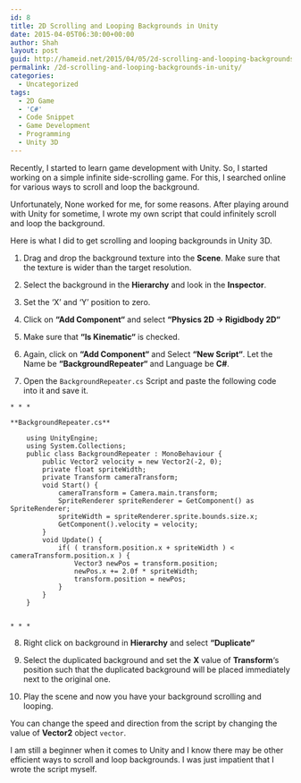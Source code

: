 ```yaml
---
id: 8
title: 2D Scrolling and Looping Backgrounds in Unity
date: 2015-04-05T06:30:00+00:00
author: Shah
layout: post
guid: http://hameid.net/2015/04/05/2d-scrolling-and-looping-backgrounds-in-unity/
permalink: /2d-scrolling-and-looping-backgrounds-in-unity/
categories:
  - Uncategorized
tags:
  - 2D Game
  - 'C#'
  - Code Snippet
  - Game Development
  - Programming
  - Unity 3D
---
```

Recently, I started to learn game development with Unity. So, I started working on a simple infinite side-scrolling game. For this, I searched online for various ways to scroll and loop the background.

Unfortunately, None worked for me, for some reasons. After playing around with Unity for sometime, I wrote my own script that could infinitely scroll and loop the background.

Here is what I did to get scrolling and looping backgrounds in Unity 3D.

  1. Drag and drop the background texture into the **Scene**. Make sure that the texture is wider than the target resolution.

  2. Select the background in the **Hierarchy** and look in the **Inspector**.

  3. Set the ‘X’ and ‘Y’ position to zero.

  4. Click on **“Add Component“** and select **“Physics 2D -> Rigidbody 2D“**

  5. Make sure that **“Is Kinematic“** is checked.

  6. Again, click on **“Add Component“** and Select **“New Script“**. Let the Name be **“BackgroundRepeater“** and Language be **C#**.

  7. Open the `BackgroundRepeater.cs` Script and paste the following code into it and save it.
    
    * * *
    
    **BackgroundRepeater.cs**
    
        using UnityEngine;
        using System.Collections;
        public class BackgroundRepeater : MonoBehaviour {
            public Vector2 velocity = new Vector2(-2, 0);
            private float spriteWidth;
            private Transform cameraTransform;
            void Start() {
                cameraTransform = Camera.main.transform;
                SpriteRenderer spriteRenderer = GetComponent() as SpriteRenderer;
                spriteWidth = spriteRenderer.sprite.bounds.size.x;
                GetComponent().velocity = velocity;
            }
            void Update() {
                if( ( transform.position.x + spriteWidth ) < cameraTransform.position.x ) {
                    Vector3 newPos = transform.position;
                    newPos.x += 2.0f * spriteWidth;
                    transform.position = newPos;
                }
            }
        }
        
    
    * * *

  8. Right click on background in **Hierarchy** and select **“Duplicate“**

  9. Select the duplicated background and set the **X** value of **Transform**‘s position such that the duplicated background will be placed immediately next to the original one.

 10. Play the scene and now you have your background scrolling and looping.

You can change the speed and direction from the script by changing the value of **Vector2** object `vector`.

I am still a beginner when it comes to Unity and I know there may be other efficient ways to scroll and loop backgrounds. I was just impatient that I wrote the script myself.